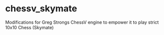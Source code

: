 # chessv_skymate
Modifications for Greg Strongs ChessV engine to empower it to play strict 10x10 Chess (Skymate)
